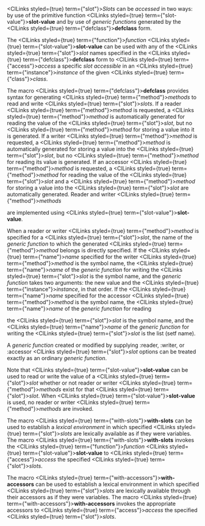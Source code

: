  



<ClLinks styled={true} term={"slot"}><i>Slots</i></ClLinks> can be *accessed* in two ways: by use of the primitive function <ClLinks styled={true} term={"slot-value"}><b>slot-value</b></ClLinks> and by use of *generic functions* generated by the <ClLinks styled={true} term={"defclass"}><b>defclass</b></ClLinks> form. 



The <ClLinks styled={true} term={"function"}><i>function</i></ClLinks> <ClLinks styled={true} term={"slot-value"}><b>slot-value</b></ClLinks> can be used with any of the <ClLinks styled={true} term={"slot"}><i>slot</i></ClLinks> names specified in the <ClLinks styled={true} term={"defclass"}><b>defclass</b></ClLinks> form to <ClLinks styled={true} term={"access"}><i>access</i></ClLinks> a specific *slot accessible* in an <ClLinks styled={true} term={"instance"}><i>instance</i></ClLinks> of the given <ClLinks styled={true} term={"class"}><i>class</i></ClLinks>. 







 



 



The macro <ClLinks styled={true} term={"defclass"}><b>defclass</b></ClLinks> provides syntax for generating <ClLinks styled={true} term={"method"}><i>methods</i></ClLinks> to read and write <ClLinks styled={true} term={"slot"}><i>slots</i></ClLinks>. If a reader <ClLinks styled={true} term={"method"}><i>method</i></ClLinks> is requested, a <ClLinks styled={true} term={"method"}><i>method</i></ClLinks> is automatically generated for reading the value of the <ClLinks styled={true} term={"slot"}><i>slot</i></ClLinks>, but no <ClLinks styled={true} term={"method"}><i>method</i></ClLinks> for storing a value into it is generated. If a writer <ClLinks styled={true} term={"method"}><i>method</i></ClLinks> is requested, a <ClLinks styled={true} term={"method"}><i>method</i></ClLinks> is automatically generated for storing a value into the <ClLinks styled={true} term={"slot"}><i>slot</i></ClLinks>, but no <ClLinks styled={true} term={"method"}><i>method</i></ClLinks> for reading its value is generated. If an accessor <ClLinks styled={true} term={"method"}><i>method</i></ClLinks> is requested, a <ClLinks styled={true} term={"method"}><i>method</i></ClLinks> for reading the value of the <ClLinks styled={true} term={"slot"}><i>slot</i></ClLinks> and a <ClLinks styled={true} term={"method"}><i>method</i></ClLinks> for storing a value into the <ClLinks styled={true} term={"slot"}><i>slot</i></ClLinks> are automatically generated. Reader and writer <ClLinks styled={true} term={"method"}><i>methods</i></ClLinks> 



are implemented using <ClLinks styled={true} term={"slot-value"}><b>slot-value</b></ClLinks>. 



When a reader or writer <ClLinks styled={true} term={"method"}><i>method</i></ClLinks> is specified for a <ClLinks styled={true} term={"slot"}><i>slot</i></ClLinks>, the name of the *generic function* to which the generated <ClLinks styled={true} term={"method"}><i>method</i></ClLinks> belongs is directly specified. If the <ClLinks styled={true} term={"name"}><i>name</i></ClLinks> specified for the writer <ClLinks styled={true} term={"method"}><i>method</i></ClLinks> is the symbol name, the <ClLinks styled={true} term={"name"}><i>name</i></ClLinks> of the *generic function* for writing the <ClLinks styled={true} term={"slot"}><i>slot</i></ClLinks> is the symbol name, and the *generic function* takes two arguments: the new value and the <ClLinks styled={true} term={"instance"}><i>instance</i></ClLinks>, in that order. If the <ClLinks styled={true} term={"name"}><i>name</i></ClLinks> specified for the accessor <ClLinks styled={true} term={"method"}><i>method</i></ClLinks> is the symbol name, the <ClLinks styled={true} term={"name"}><i>name</i></ClLinks> of the *generic function* for reading 



the <ClLinks styled={true} term={"slot"}><i>slot</i></ClLinks> is the symbol name, and the <ClLinks styled={true} term={"name"}><i>name</i></ClLinks> of the *generic function* for writing the <ClLinks styled={true} term={"slot"}><i>slot</i></ClLinks> is the list (setf name). 



A *generic function* created or modified by supplying :reader, :writer, or :accessor <ClLinks styled={true} term={"slot"}><i>slot</i></ClLinks> options can be treated exactly as an ordinary *generic function*. 



Note that <ClLinks styled={true} term={"slot-value"}><b>slot-value</b></ClLinks> can be used to read or write the value of a <ClLinks styled={true} term={"slot"}><i>slot</i></ClLinks> whether or not reader or writer <ClLinks styled={true} term={"method"}><i>methods</i></ClLinks> exist for that <ClLinks styled={true} term={"slot"}><i>slot</i></ClLinks>. When <ClLinks styled={true} term={"slot-value"}><b>slot-value</b></ClLinks> is used, no reader or writer <ClLinks styled={true} term={"method"}><i>methods</i></ClLinks> are invoked. 



The macro <ClLinks styled={true} term={"with-slots"}><b>with-slots</b></ClLinks> can be used to establish a *lexical environment* in which specified <ClLinks styled={true} term={"slot"}><i>slots</i></ClLinks> are lexically available as if they were variables. The macro <ClLinks styled={true} term={"with-slots"}><b>with-slots</b></ClLinks> invokes the <ClLinks styled={true} term={"function"}><i>function</i></ClLinks> <ClLinks styled={true} term={"slot-value"}><b>slot-value</b></ClLinks> to <ClLinks styled={true} term={"access"}><i>access</i></ClLinks> the specified <ClLinks styled={true} term={"slot"}><i>slots</i></ClLinks>. 



The macro <ClLinks styled={true} term={"with-accessors"}><b>with-accessors</b></ClLinks> can be used to establish a lexical environment in which specified <ClLinks styled={true} term={"slot"}><i>slots</i></ClLinks> are lexically available through their accessors as if they were variables. The macro <ClLinks styled={true} term={"with-accessors"}><b>with-accessors</b></ClLinks> invokes the appropriate accessors to <ClLinks styled={true} term={"access"}><i>access</i></ClLinks> the specified <ClLinks styled={true} term={"slot"}><i>slots</i></ClLinks>. 



